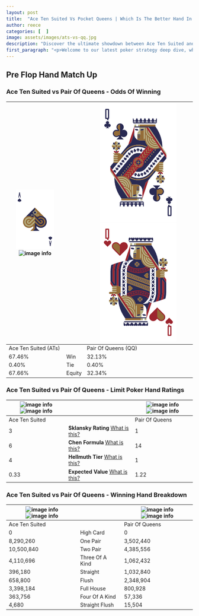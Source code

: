 ```yaml
---
layout: post
title:  "Ace Ten Suited Vs Pocket Queens | Which Is The Better Hand In Poker? A Complete Guide"
author: reece
categories: [  ]
image: assets/images/ats-vs-qq.jpg
description: "Discover the ultimate showdown between Ace Ten Suited and Pair Of Queens in poker! Uncover the odds, strategies, and scenarios where one hand triumphs over the other. Get ready to up your poker game with this thrilling analysis."
first_paragraph: "<p>Welcome to our latest poker strategy deep dive, where we're pitting two distinct hands against each other in a high-stakes showdown: Ace Ten Suited vs Pair Of Queens.</p><p>In the dynamic world of poker, every decision counts, and knowing which hand holds the upper hand is key to your success at the table.</p><p>In this article, we'll dissect these two hands, explore the scenarios where one dominates the other, and equip you with the knowledge to make strategic choices that can tip the odds in your favor.</p><p>Get ready to unravel the intriguing dynamics of these poker hands and elevate your game to new heights.</p>"
---
```




[comment]: # (sp0)

## Pre Flop Hand Match Up

<div class="table hand-ratings" markdown="1"> 



### Ace Ten Suited vs Pair Of Queens - Odds Of Winning


    
| ![image info](assets/images/hand1/a.png) ![image info](assets/images/hand1/ts.png) |  | ![image info](assets/images/hand2/q.png) ![image info](assets/images/hand2/qo.png) |
| -------- | -------- | -------- |
| Ace Ten Suited (ATs) |  | Pair Of Queens (QQ) |
| 67.46% | Win | 32.13% |
| 0.40% | Tie | 0.40% |
| 67.66% | Equity | 32.34% |




[comment]: # (sp1)



### Ace Ten Suited vs Pair Of Queens - Limit Poker Hand Ratings


    
| ![image info](https://www.riverpairs.com/assets/images/hand1/a.png) ![image info](https://www.riverpairs.com/assets/images/hand1/ts.png) |  | ![image info](https://www.riverpairs.com/assets/images/hand2/q.png) ![image info](https://www.riverpairs.com/assets/images/hand2/qo.png) |
| -------- | -------- | -------- |
| Ace Ten Suited |  | Pair Of Queens |
| 3 | **Sklansky Rating** [What is this?](/sklansky-rating-explained) | 1 |
| 6 | **Chen Formula** [What is this?](/chen-formula-explained) | 14 |
| 4 | **Hellmuth Tier** [What is this?](/Hellmuth-tier-explained) | 1 |
| 0.33 | **Expected Value** [What is this?](/expected-value-explained) | 1.22 |




[comment]: # (sp2)



### Ace Ten Suited vs Pair Of Queens - Winning Hand Breakdown


    
| ![image info](https://www.riverpairs.com/assets/images/hand1/a.png) ![image info](https://www.riverpairs.com/assets/images/hand1/ts.png) |  | ![image info](https://www.riverpairs.com/assets/images/hand2/q.png) ![image info](https://www.riverpairs.com/assets/images/hand2/qo.png) |
| -------- | -------- | -------- |
| Ace Ten Suited |  | Pair Of Queens |
| 0 | High Card | 0 |
| 8,290,260 | One Pair | 3,502,440 |
| 10,500,840 | Two Pair | 4,385,556 |
| 4,110,696 | Three Of A Kind | 1,062,432 |
| 396,180 | Straight | 1,032,840 |
| 658,800 | Flush | 2,348,904 |
| 3,398,184 | Full House | 800,928 |
| 363,756 | Four Of A Kind | 57,336 |
| 4,680 | Straight Flush | 15,504 |




[comment]: # (sp3)



</div>

[comment]: # (sp4)



[comment]: # (sp5)

